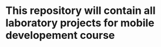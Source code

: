 
<html>
  <h1> This repository will contain all laboratory projects for mobile developement course </h1> 
 </html>

